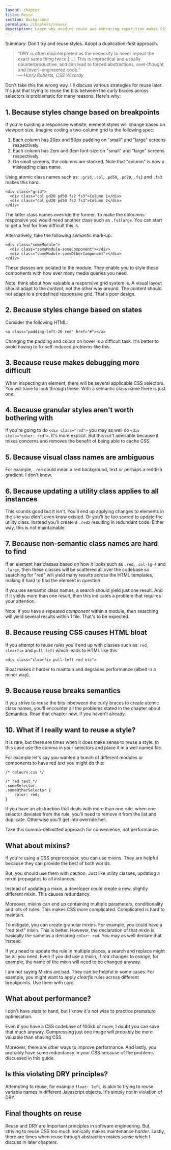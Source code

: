 ```yaml
---
layout: chapter
title: Reuse
section: Background
permalink: /chapters/reuse/
description: Learn why avoding reuse and embracing repetition makes CSS maintenance easier.
---
```


Summary: Don't try and reuse styles. Adopt a duplication-first approach.

> &ldquo;DRY is often misinterpreted as the necessity to never repeat the exact same thing twice [...]. This is impractical and usually counterproductive, and can lead to forced abstractions, over-thought and [over]-engineered code.&ldquo;
<br>&mdash; <cite>Harry Roberts, CSS Wizardy</cite>

Don't take this the wrong way. I'll discuss various strategies for reuse later. It's just that trying to reuse the bits between the curly braces across selectors is problematic for many reasons. Here's why:

## 1. Because styles change based on breakpoints

If you're building a responsive website, element styles will change based on viewport size. Imagine coding a two-column grid to the following spec:

1. Each column has 20px and 50px padding on "small" and "large" screens respectively.
2. Each column has 2em and 3em font-size on "small" and "large" screens respectively.
3. On small screens, the columns are stacked. Note that "column" is now a misleading class name.

Using atomic class names such as: `.grid`, `.col`, `.pd50`, `.pd20`, `.fs2` and `.fs3` makes this hard.

	<div class="grid">
	  <div class="col pd20 pd50 fs2 fs3">Column 1</div>
	  <div class="col pd20 pd50 fs2 fs3">Column 2</div>
	</div>

The latter class names override the former. To make the coloumns responsive you would need another class such as `.fs3large`. You can start to get a feel for how difficult this is.

Alternatively, take the following *semantic* mark-up:

	<div class="someModule">
	  <div class="someModule-someComponent"></div>
	  <div class="someModule-someOtherComponent"></div>
	</div>

These classes are isolated to the module. They enable you to style these components with how ever many media queries you need.

Note: think about how valuable a responsive grid system is. A visual layout should adapt to the *content*, not the other way around. The content should not adapt to a predefined responsive grid. That's poor design.

## 2. Because styles change based on states

Consider the following HTML:

	<a class="padding-left-20 red" href="#"></a>

Changing the padding and colour on hover is a difficult task. It's better to avoid having to fix self-induced problems like this.

## 3. Because reuse makes debugging more difficult

When inspecting an element, there will be several applicable CSS selectors. You will have to look through these. With a semantic class name there is just one.

## 4. Because granular styles aren't worth bothering with

If you're going to do `<div class="red">` you may as well do `<div style="color: red">`. It's more explicit. But this isn't advisable because it mixes concerns and removes the benefit of being able to cache CSS.

## 5. Because visual class names are ambiguous

For example, `.red` could mean a red background, text or perhaps a reddish gradient. I don't know.

## 6. Because updating a utility class applies to all instances

This sounds good but it isn't. You'll end up applying changes to elements in the site you didn't even know existed. Or you'll be too scared to update the utility class. Instead you'll create a `.red2` resulting in redundant code. Either way, this is not maintainable.

## 7. Because non-semantic class names are hard to find

If an element has classes based on how it looks such as `.red`, `.col-lg-4` and `.large`, then these classes will be scattered all over the codebase so searching for "red" will yield many results across the HTML templates, making it hard to find the element in question.

If you use semantic class names, a search should yield just one result. And if it yields more than one result, then this indicates a problem that requires your attention.

Note: if you have a repeated *component* within a module, then searching will yield several results within 1 file. That's to be expected.

## 8. Because reusing CSS causes HTML bloat

If you attempt to reuse *rules* you'll end up with classes such as: `red`, `clearfix` and `pull-left` which leads to HTML like this:

	<div class="clearfix pull-left red etc">

Bloat makes it harder to maintain and degrades performance (albeit in a minor way).

## 9. Because reuse breaks semantics

If you strive to reuse the bits inbetween the curly braces to create atomic class names, you'll encounter all the problems stated in the chapter about [Semantics](/chapters/semantics/). Read that chapter now, if you haven't already.

## 10. What if I really want to reuse a style?

It is rare, but there are times when it does make sense to reuse a style. In this case use the comma in your selectors and place it in a well named file.

For example let's say you wanted a bunch of different modules or components to have red text you might do this:

	/* colours.css */

	/* red text */
	.someSelector,
	.someOtherSelector {
		color: red;
	}

If you have an abstraction that deals with more than one rule, when one selector deviates from the rule, you'll need to remove it from the list and duplicate. Otherwise you'll get into override hell.

Take this comma-delimitted approach for convenience, not performance.

## What about mixins?

If you're using a CSS preprocessor, you can use mixins. They are helpful because they can provide the best of both worlds.

But, you should use them with caution. Just like utility classes, updating a mixin propagates to all instances.

Instead of updating a mixin, a developer could create a new, slightly different mixin. This causes redundancy.

Moreover, mixins can end up containing multiple parameters, conditionality and lots of rules. This makes CSS more complicated. Complicated is hard to maintain.

To mitigate, you can create granular mixins. For example, you could have a "red text" mixin. This is better. However, the declaration of that mixin is basically the same as a declaring `color: red`. You may as well declare that instead.

If you need to update the rule in multiple places, a search and replace might be all you need. Even if you did use a mixin, if *red* changes to *orange*, for example, the name of the mixin will need to be changed anyway.

I am not saying Mixins are bad. They can be helpful in some cases. For example, you might want to apply *clearfix* rules across different breakpoints. Use them with care.

## What about performance?

I don't have stats to hand, but I know it's not wise to practice premature optimisation.

Even if you have a CSS codebase of 100kb or more, I doubt you can save that much anyway. Compressing just one image will probably be more valuable than shaving CSS.

Moreover, there are other ways to improve performance. And lastly, you probably have some redundancy in your CSS because of the problems discussed in this guide.

## Is this violating DRY principles?

Attempting to reuse, for example `float: left`, is akin to trying to reuse variable names in different Javascript objects. It's simply not in violation of DRY.

## Final thoughts on reuse

Reuse and DRY are important principles in software engineering. But, striving to reuse CSS too much ironically makes maintenance *harder*. Lastly, there are times when reuse through abstraction makes sense which I discuss in later chapters.
